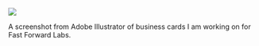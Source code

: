 ![](https://db-feed.s3.amazonaws.com/legacy/Screen_Shot_2016-04-08_at_3_30_50_PM-1460143886662.png)

A screenshot from Adobe Illustrator of business cards I am working on for Fast Forward Labs.
